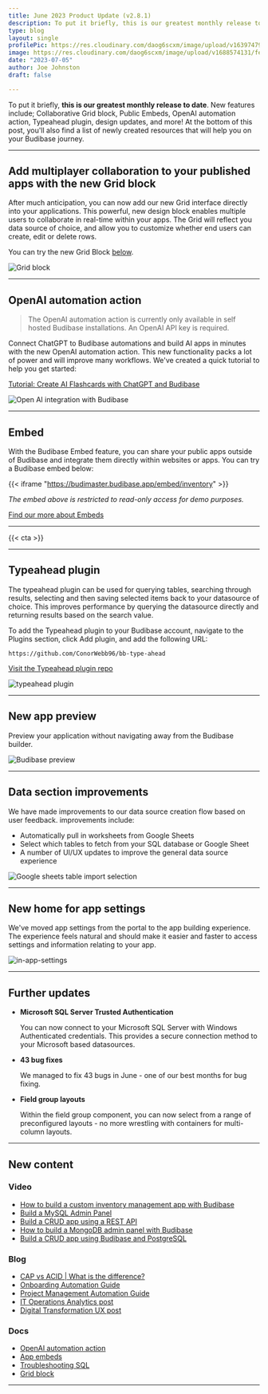 ```yaml
---
title: June 2023 Product Update (v2.8.1)
description: To put it briefly, this is our greatest monthly release to date. New features include; Collaborative Grid block, Public Embeds, OpenAI automation action, Typeahead plugin, design updates, and more! At the bottom of this post, you’ll also find a list of newly created resources that will help you on your Budibase journey.
type: blog
layout: single
profilePic: https://res.cloudinary.com/daog6scxm/image/upload/v1639747995/cms/joe_illustration_gray_bg_e97wdl.jpg
image: https://res.cloudinary.com/daog6scxm/image/upload/v1688574131/features/Frame_6_zbvh6p.png
date: "2023-07-05"
author: Joe Johnston
draft: false

---
```


To put it briefly, **this is our greatest monthly release to date**. New features include; Collaborative Grid block, Public Embeds, OpenAI automation action, Typeahead plugin, design updates, and more! At the bottom of this post, you'll also find a list of newly created resources that will help you on your Budibase journey.

---



## Add multiplayer collaboration to your published apps with the new Grid block

After much anticipation, you can now add our new Grid interface directly into your applications. This powerful, new design block enables multiple users to collaborate in real-time within your apps. The Grid will reflect you data source of choice, and allow you to customize whether end users can create, edit or delete rows. 

You can try the new Grid Block [below](#embed).

![Grid block](https://res.cloudinary.com/daog6scxm/image/upload/v1688636514/features/grid%20block.webp)

---



## OpenAI automation action

> The OpenAI automation action is currently only available in self hosted Budibase installations. An OpenAI API key is required.



Connect ChatGPT to Budibase automations and build AI apps in minutes with the new OpenAI automation action. This new functionality packs a lot of power and will improve many workflows. We've created a quick tutorial to help you get started:

[Tutorial: Create AI Flashcards with ChatGPT and Budibase](https://docs.budibase.com/docs/openai)

![Open AI integration with Budibase](https://res.cloudinary.com/daog6scxm/image/upload/v1688574131/features/Frame_6_zbvh6p.webp)

---



## Embed

With the Budibase Embed feature, you can share your public apps outside of Budibase and integrate them directly within websites or apps. You can try a Budibase embed below:

{{< iframe "https://budimaster.budibase.app/embed/inventory" >}} 

*The embed above is restricted to read-only access for demo purposes.*

[Find our more about Embeds](https://docs.budibase.com/docs/embedded-app)

---

{{< cta >}}

---

## Typeahead plugin

The typeahead plugin can be used for querying tables, searching through results, selecting and then saving selected items back to your datasource of choice. This improves performance by querying the datasource directly and returning results based on the search value.

To add the Typeahead plugin to your Budibase account, navigate to the Plugins section, click Add plugin, and add the following URL:

```
https://github.com/ConorWebb96/bb-type-ahead
```

[Visit the Typeahead plugin repo](https://github.com/ConorWebb96/bb-type-ahead)

![typeahead plugin](https://res.cloudinary.com/daog6scxm/image/upload/v1688638207/features/typeahead2.webp)



---



## New app preview 

Preview your application without navigating away from the Budibase builder.

![Budibase preview](https://res.cloudinary.com/daog6scxm/image/upload/v1688570633/features/preview-wide.webp)

---



## Data section improvements

We have made improvements to our data source creation flow based on user feedback. improvements include:

- Automatically pull in worksheets from Google Sheets
- Select which tables to fetch from your SQL database or Google Sheet
- A number of UI/UX updates to improve the general data source experience

![Google sheets table import selection](https://res.cloudinary.com/daog6scxm/image/upload/v1688637287/features/google-sheets-table-selection.webp)

---



## New home for app settings

We've moved app settings from the portal to the app building experience. The experience feels natural and should make it easier and faster to access settings and information relating to your app.

![in-app-settings](https://res.cloudinary.com/daog6scxm/image/upload/v1688570153/features/in-app-settings.webp)



---



## Further updates

- **Microsoft SQL Server Trusted Authentication**

  You can now connect to your Microsoft SQL Server with Windows Authenticated credentials. This provides a secure connection method to your Microsoft based datasources.

- **43 bug fixes**

  We managed to fix 43 bugs in June - one of our best months for bug fixing.

- **Field group layouts**

  Within the field group component, you can now select from a range of preconfigured layouts - no more wrestling with containers for multi-column layouts.

  

---



## New content

### Video

- [How to build a custom inventory management app with Budibase](https://youtu.be/5p4Vwv1xQl0)
- [Build a MySQL Admin Panel](https://youtu.be/IyMmw6jENeo)
- [Build a CRUD app using a REST API](https://youtu.be/uch3bOftxHU)
- [How to build a MongoDB admin panel with Budibase](https://youtu.be/OjGZ841KgBk)
- [Build a CRUD app using Budibase and PostgreSQL](https://youtu.be/X6LgF15NqY0)

### Blog

- [CAP vs ACID | What is the difference?](/blog/data/cap-vs-acid/)
- [Onboarding Automation Guide](/blog/automation/onboarding-automation/)
- [Project Management Automation Guide](/blog/automation/project-management-automation/)
- [IT Operations Analytics post](/blog/inside-it/it-operations-analytics/)
- [Digital Transformation UX post](/blog/inside-it/digital-transformation-ux/)



### Docs

- [OpenAI automation action](https://docs.budibase.com/docs/openai)
- [App embeds](https://docs.budibase.com/docs/embedded-app)
- [Troubleshooting SQL](https://docs.budibase.com/docs/troubleshooting-sql)
- [Grid block](https://docs.budibase.com/docs/grid-block)

---



